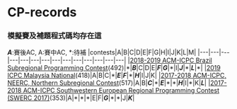 # CP-records
### 模擬賽及補題程式碼均存在這

***A***:賽後AC, A:賽中AC, \*:待補
|contests|A|B|C|D|E|F|G|H|I|J|K|L|M|
|---|---|---|---|---|---|---|---|---|---|---|---|---|---|
|[2018-2019 ACM-ICPC Brazil Subregional Programming Contest](https://codeforces.com/gym/101908)(492)|\*|***B***|C|D|E|***F***|***G***|\*|I|***J***|\*|***L***|\*|
|[2019 ICPC Malaysia National](https://codeforces.com/gym/102219)(418)|A|B|C|\*|***E***|***F***|\*|***H***|I|J|K|
|[2017-2018 ACM-ICPC, NEERC, Northern Subregional Contest](https://codeforces.com/gym/101612)(517)|A|B|***C***|\*|***E***|\*|\*|***H***|I|\*|K|***L***|
|[2017-2018 ACM-ICPC Southwestern European Regional Programming Contest (SWERC 2017)](https://codeforces.com/gym/101635)(353)|A|\*|\*|\*|E|F|***G***|\*|\*|J|***K***|
